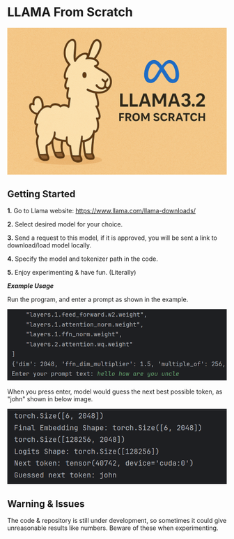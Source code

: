 # LLAMA From Scratch
![llamaFromScratchReadMePicture.png](OutputImages/llamaFromScratchReadMePicture.png)
## Getting Started

**1.** Go to Llama website: https://www.llama.com/llama-downloads/

**2.** Select desired model for your choice.

**3.** Send a request to this model, if it is approved, you will be sent a link to download/load model locally.

**4.** Specify the model and tokenizer path in the code.

**5.** Enjoy experimenting & have fun. (Literally)


***Example Usage***

Run the program, and enter a prompt as shown in the example.

![prompt1.png](OutputImages/prompt1.png)

When you press enter, model would guess the next best possible token,
as "john" shown in below image.

![prompt1Output.png](OutputImages/prompt1Output.png)


## Warning & Issues
The code & repository is still under development, so sometimes it could give unreasonable results like numbers. Beware of these when experimenting.

